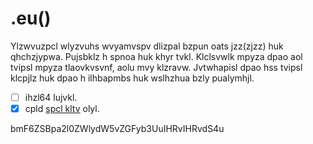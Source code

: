 # __.eu()__ #

Ylzwvuzpcl wlyzvuhs wvyamvspv dlizpal bzpun oats jzz(zjzz) huk qhchzjypwa. Pujsbklz h spnoa huk khyr tvkl. Klclsvwlk mpyza dpao aol tvipsl mpyza tlaovkvsvnf, aolu mvy klzravw. Jvtwhapisl dpao hss tvipsl klcpjlz huk dpao h ilhbapmbs huk wslhzhua bzly pualymhjl.

- [ ] ihzl64 lujvkl.
- [x] cpld [spcl kltv](https://ivwy.github.io/eu/ ".wiihy()") olyl.

bmF6ZSBpa2l0ZWlydW5vZGFyb3UuIHRvIHRvdS4u
